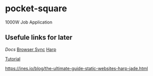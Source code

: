 # pocket-square
1000W Job Application


## Usefule links for later

*Docs*
[Browser Sync][browsersync]
[Harp][harpjs]

[Tutorial][cgl]



[browsersync]: https://www.browsersync.io/docs/
[cgl]: http://charliegleason.com/articles/harp-gulp-and-browsersync
[github]: https://github.com/tayox/pocket-square
[github 2]: https://help.github.com/articles/creating-a-new-repository/
[github 3]: https://gist.github.com/alexpchin/dc91e723d4db5018fef8
[github 4]: https://github.com/superhighfives/harp-gulp-browsersync-boilerplate/blob/master/gulpfile.js
[harpjs]: http://harpjs.com/docs/environment/server
[harpjs 2]: http://harpjs.com/docs/quick-start
[jade-lang]: http://jade-lang.com/reference/includes/
[localhost:3000]: http://localhost:3000/
[npmjs]: https://www.npmjs.com/package/gulp-watch
[stackoverflow]: http://stackoverflow.com/questions/31636475/how-to-add-my-node-module-modules-into-package-json
[stackoverflow 2]: http://stackoverflow.com/questions/9961502/is-there-a-way-to-automatically-build-the-package-json-file-for-node-js-projects
https://ines.io/blog/the-ultimate-guide-static-websites-harp-jade.html